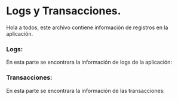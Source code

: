 # Logs y Transacciones.

Hola a todos, este archivo contiene información de registros en la aplicación.

### Logs:
En esta parte se encontrara la información de logs de la aplicación:

### Transacciones:
En esta parte se encontrara la información de las transacciones:
